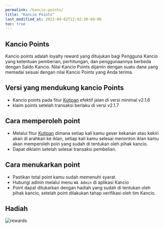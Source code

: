 ```yaml
---
permalink: /kancio-points/
title: "Kancio Points"
last_modified_at: 2023-04-02T12:42:38-04:00
toc: true
---
```


## Kancio Points

Kancio points adalah loyalty reward yang ditujukan bagi Pengguna Kancio yang ketentuan pemberian, perhitungan, dan penggunaannya berbeda dengan Saldo Kancio. Nilai Kancio Points dijamin dengan suatu dana yang memadai sesuai dengan nilai Kancio Points yang Anda terima.

## Versi yang mendukung kancio Points
- Kancio points pada fitur [Kutipan](https://kancio.page.link/kutipan)  efektif jalan di versi minimal v2.1.6
- klaim points setelah transaksi berlaku di versi v2.1.7

## Cara memperoleh point

- Melalui fitur [Kutipan](https://kancio.page.link/kutipan) dimana setiap kali kamu geser kekanan atau kekiri akan di arahkan ke iklan, setiap kali kamu selesai menonton iklan kamu akan memperoleh poin yang sudah di tentukan oleh pihak kancio.
- Dapat diklaim setelah selesai transaksi pembelian.

## Cara menukarkan point
- Pastikan total point kamu sudah memenuhi syarat.
- Hubungi admin melalui menu `WA Admin` di aplikasi Kancio
- Point dapat ditukarkan dengan hadiah yang sudah di tentukan oleh pihak kancio, setelah point dilakukan tahap verifikasi oleh tim Kancio.

## Hadiah


![rewards](https://user-images.githubusercontent.com/21150538/206946423-00e3c8f4-c0d6-4b9d-9218-ad6820f4e106.png)
